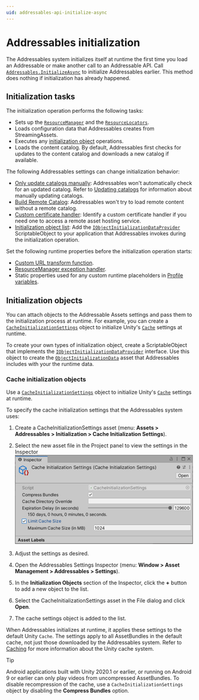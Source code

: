 ```yaml
---
uid: addressables-api-initialize-async
---
```


# Addressables initialization

The Addressables system initializes itself at runtime the first time you load an Addressable or make another call to an Addressable API. Call [`Addressables.InitializeAsync`](xref:UnityEngine.AddressableAssets.Addressables.InitializeAsync*) to initialize Addressables earlier. This method does nothing if initialization has already happened.

## Initialization tasks

The initialization operation performs the following tasks:

* Sets up the [`ResourceManager`](xref:UnityEngine.ResourceManagement.ResourceManager) and the [`ResourceLocators`](xref:UnityEngine.AddressableAssets.ResourceLocators).
* Loads configuration data that Addressables creates from StreamingAssets.
* Executes any [initialization object](xref:addressables-asset-settings) operations.
* Loads the content catalog. By default, Addressables first checks for updates to the content catalog and downloads a new catalog if available.

The following Addressables settings can change initialization behavior:

* [Only update catalogs manually](xref:addressables-asset-settings): Addressables won't automatically check for an updated catalog. Refer to [Updating catalogs](xref:addressables-api-load-content-catalog-async) for information about manually updating catalogs.
* [Build Remote Catalog](xref:addressables-asset-settings): Addressables won't try to load remote content without a remote catalog.
* [Custom certificate handler](xref:addressables-asset-settings): Identify a custom certificate handler if you need one to access a remote asset hosting service.
* [Initialization object list](xref:addressables-asset-settings): Add the [`IObjectInitializationDataProvider`](xref:UnityEngine.ResourceManagement.Util.IObjectInitializationDataProvider) ScriptableObject to your application that Addressables invokes during the initialization operation.

Set the following runtime properties before the initialization operation starts:

* [Custom URL transform function](xref:addressables-api-transform-internal-id).
* [ResourceManager exception handler](xref:UnityEngine.ResourceManagement.ResourceManager.ExceptionHandler).
* Static properties used for any custom runtime placeholders in  [Profile variables](xref:addressables-profile-variables).

## Initialization objects

You can attach objects to the Addressable Assets settings and pass them to the initialization process at runtime. For example, you can create a [`CacheInitializationSettings`](xref:UnityEditor.AddressableAssets.Settings.CacheInitializationSettings) object to initialize Unity's [`Cache`](xref:UnityEngine.Cache) settings at runtime.

To create your own types of initialization object, create a ScriptableObject that implements the [`IObjectInitializationDataProvider`](xref:UnityEngine.ResourceManagement.Util.IObjectInitializationDataProvider) interface. Use this object to create the [`ObjectInitializationData`](xref:UnityEngine.ResourceManagement.Util.ObjectInitializationData) asset that Addressables includes with your the runtime data.

### Cache initialization objects

Use a [`CacheInitializationSettings`](xref:UnityEditor.AddressableAssets.Settings.CacheInitializationSettings) object to initialize Unity's [`Cache`](xref:UnityEngine.Cache) settings at runtime.

To specify the cache initialization settings that the Addressables system uses:

1. Create a CacheInitializationSettings asset (menu: __Assets > Addressables > Initialization > Cache Initialization Settings__).
2. Select the new asset file in the Project panel to view the settings in the Inspector
   ![](images/cache-initialization-settings.png)

3. Adjust the settings as desired.
4. Open the Addressables Settings Inspector (menu: __Window > Asset Management > Addressables > Settings__).
5. In the __Initialization Objects__ section of the Inspector, click the __+__ button to add a new object to the list.
6. Select the CacheInitializationSettings asset in the File dialog and click __Open__.
7. The cache settings object is added to the list.

When Addressables initializes at runtime, it applies these settings to the default Unity `Cache`. The settings apply to all AssetBundles in the default cache, not just those downloaded by the Addressables system. Refer to [Caching](xref:UnityEngine.Caching) for more information about the Unity cache system.

> [!TIP]
> Android applications built with Unity 2020.1 or earlier, or running on Android 9 or earlier can only play videos from uncompressed AssetBundles. To disable recompression of the cache, use a `CacheInitializationSettings` object by disabling the __Compress Bundles__ option.
